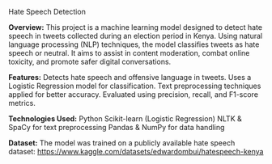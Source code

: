 Hate Speech Detection

**Overview:**
This project is a machine learning model designed to detect hate speech in tweets collected during an election period in Kenya. Using natural language processing (NLP) techniques, the model classifies tweets as hate speech or neutral. It aims to assist in content moderation, combat online toxicity, and promote safer digital conversations.

**Features:**
Detects hate speech and offensive language in tweets.
Uses a Logistic Regression model for classification.
Text preprocessing techniques applied for better accuracy.
Evaluated using precision, recall, and F1-score metrics.

**Technologies Used:**
Python
Scikit-learn (Logistic Regression)
NLTK & SpaCy for text preprocessing
Pandas & NumPy for data handling

**Dataset:**
The model was trained on a publicly available hate speech dataset: https://www.kaggle.com/datasets/edwardombui/hatespeech-kenya
